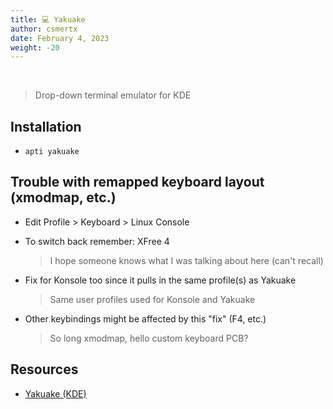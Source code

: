 ```yaml
---
title: 💻 Yakuake
author: csmertx
date: February 4, 2023
weight: -20
---
```


<br />

> Drop-down terminal emulator for KDE

## Installation

- ```apti yakuake```

## Trouble with remapped keyboard layout (xmodmap, etc.)

- Edit Profile > Keyboard > Linux Console

- To switch back remember: XFree 4

  > I hope someone knows what I was talking about here (can't recall)

- Fix for Konsole too since it pulls in the same profile(s) as Yakuake

  > Same user profiles used for Konsole and Yakuake

- Other keybindings might be affected by this "fix" (F4, etc.)

  > So long xmodmap, hello custom keyboard PCB?

## Resources

- [Yakuake (KDE)](https://apps.kde.org/yakuake/)
